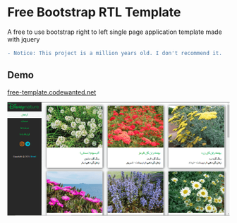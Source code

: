 # Free Bootstrap RTL Template
A free to use bootstrap right to left single page application template made with jquery
```diff
- Notice: This project is a million years old. I don't recommend it.
```
## Demo
[free-template.codewanted.net](http://free-template.codewanted.net)

![main page image](/demo.png?raw=true)
